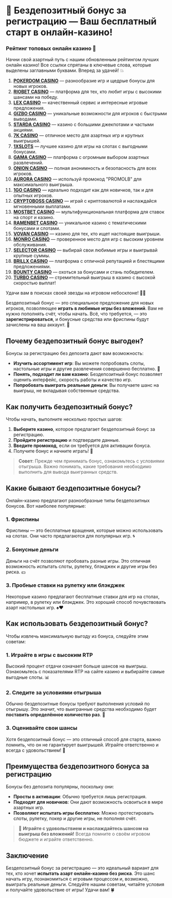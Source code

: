 # 🎁 Бездепозитный бонус за регистрацию — Ваш бесплатный старт в онлайн-казино!

### Рейтинг топовых онлайн казино 🎰

Начни свой азартный путь с нашим обновленным рейтингом лучших онлайн казино! Все ссылки спрятаны в ключевые слова, которые выделены заглавными буквами. Вперед за удачей! 💥

1. **[POKERDOM CASINO](https://brandplay.link/Bxg7SC7H)** — разнообразие игр и щедрые бонусы для новых игроков.
2. **[RIOBET CASINO](https://brandplay.link/dtx89f2L)** — платформа для тех, кто любит игры с высокими шансами на победу.
3. **[LEX CASINO](https://brandplay.link/2HFTmBc8)** — качественный сервис и интересные игровые предложения.
4. **[GIZBO CASINO](https://gizbo-tea02.com/c8e962e89)** — уникальные возможности для игроков с быстрыми выводами.
5. **[STARDA CASINO](https://brandplay.link/cpFQbWKn)** — казино с большими джекпотами и частыми акциями.
6. **[7K CASINO](https://brandplay.link/dd46bNgD)** — отличное место для азартных игр и крупных выигрышей.
7. **[1XSLOTS](https://brandplay.link/R4xfxqdm)** — лучшее казино для игры на слотах с выгодными бонусами.
8. **[GAMA CASINO](https://brandplay.link/zrZpLFTP)** — платформа с огромным выбором азартных развлечений.
9. **[ONION CASINO](https://obclk001-2d.top/click?offer_id=986&partner_id=10542&landing_id=1798&utm_medium=affiliate&sub_1=oncasino3)** — полная анонимность и безопасность для всех игроков.
10. **[AURORA CASINO](https://10trafic-stat2.com/click/668546566bcc6313411604c7/6766/15114/subaccount?promocode=PROMOLB)** — используй промокод "PROMOLB" для максимального выигрыша.
11. **[1GO CASINO](https://1go-ircp01.com/ce015f410)** — идеально подходит как для новичков, так и для опытных игроков.
12. **[CRYPTOBOSS CASINO](https://cryptobossc.online/d847bcfa9)** — играй с криптовалютой и наслаждайся мгновенными выплатами.
13. **[MOSTBET CASINO](https://ktbtis024ifqfn0mst.com/beQs)** — мультифункциональная платформа для ставок на спорт и казино.
14. **[RAMENBET CASINO](https://get.saltyram.com/ru/registration?apkpop=0&partner=p24970p3296034p5526)** — уникальное казино с тематическими бонусами и слотами.
15. **[VOVAN CASINO](https://vovan.site/d2375cf9b)** — казино для тех, кто ищет настоящие выигрыши.
16. **[MONRO CASINO](https://mnr-ircp01.com/c3ce72a2c)** — проверенное место для игр с высоким уровнем обслуживания.
17. **[SELECTOR CASINO](https://gosel.pl/SELVK)** — выбирай свои любимые игры и выигрывай крупные суммы.
18. **[BRILLX CASINO](https://brillx.pub/BRIVK)** — платформа с отличной репутацией и блестящими предложениями.
19. **[BOUNTY CASINO](https://bounty-casino.de/BOVK)** — охоться за бонусами и стань победителем.
20. **[TURBO CASINO](https://turbo-casino.pro/TURVK)** — стремительный выигрыш в казино с высокой скоростью выплат!

Удачи вам в поисках своей звезды на игровом небосклоне! 🌟🎲

Бездепозитный бонус — это специальное предложение для новых игроков, позволяющее **играть в любимые игры без вложений**. Вам не нужно пополнять счёт, чтобы начать. Всё, что требуется, — это **зарегистрироваться**, и бонусные средства или фриспины будут зачислены на ваш аккаунт. 📲

## Почему бездепозитный бонус выгоден?

Бонусы за регистрацию без депозита дают вам возможность:

- **Изучить ассортимент игр**: Вы можете попробовать слоты, настольные игры и другие развлечения совершенно бесплатно. 🎰
- **Понять, подходит ли вам казино**: Бездепозитный бонус позволяет оценить интерфейс, скорость работы и качество игр.
- **Попробовать выиграть реальные деньги**: Вы получаете шанс на выигрыш, не вкладывая собственные средства.

## Как получить бездепозитный бонус?

Чтобы начать, выполните несколько простых шагов:

1. **Выберите казино**, которое предлагает бездепозитный бонус за регистрацию.
2. **Пройдите регистрацию** и подтвердите данные.
3. **Введите промокод**, если он требуется для активации бонуса.
4. Получите бонус и начните играть! 🎉

> **Совет**: Прежде чем принимать бонус, ознакомьтесь с условиями отыгрыша. Важно понимать, какие требования необходимо выполнить для вывода выигранных средств.

## Какие бывают бездепозитные бонусы?

Онлайн-казино предлагают разнообразные типы бездепозитных бонусов. Вот наиболее популярные:

### 1. **Фриспины**
Фриспины — это бесплатные вращения, которые можно использовать на слотах. Они часто предлагаются для популярных игр. 🌀

### 2. **Бонусные деньги**
Деньги на счёт позволяют пробовать разные игры. Это отличная возможность испытать слоты, рулетку, блэкджек и другие игры без риска. 💵

### 3. **Пробные ставки на рулетку или блэкджек**
Некоторые казино предлагают бесплатные ставки для игр на столах, например, в рулетку или блэкджек. Это хороший способ почувствовать азарт настольных игр. ♠️♥️

## Как использовать бездепозитный бонус?

Чтобы извлечь максимальную выгоду из бонуса, следуйте этим советам:

### 1. **Играйте в игры с высоким RTP**
Высокий процент отдачи означает больше шансов на выигрыш. Ознакомьтесь с показателями RTP на сайте казино и выбирайте самые выгодные слоты. 📊

### 2. **Следите за условиями отыгрыша**
Обычно бездепозитные бонусы требуют выполнения условий по отыгрышу. Это значит, что выигранные средства необходимо будет **поставить определённое количество раз**. 🧩

### 3. **Оценивайте свои шансы**
Хотя бездепозитный бонус — это отличный способ для старта, важно помнить, что он не гарантирует выигрышей. Играйте ответственно и всегда с удовольствием! 🎯

## Преимущества бездепозитного бонуса за регистрацию

Бонусы без депозита популярны, поскольку они:

- **Просты в активации**: Обычно требуется лишь регистрация.
- **Подходят для новичков**: Они дают возможность освоиться в мире азартных игр.
- **Позволяют испытать игры бесплатно**: Можно протестировать слоты, рулетку, покер и другие игры, не пополняя счёт.

> 🎲 **Играйте с удовольствием и наслаждайтесь шансом на выигрыш без вложений!** Всегда помните о своём игровом бюджете и играйте ответственно.

## Заключение

Бездепозитный бонус за регистрацию — это идеальный вариант для тех, кто хочет **испытать азарт онлайн-казино без риска**. Это шанс начать игру, познакомиться с игровым процессом и, возможно, выиграть реальные деньги. Следуйте нашим советам, читайте условия и получайте удовольствие от игры! Удачи вам! 🍀
